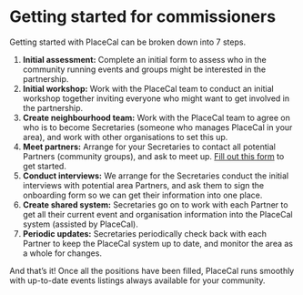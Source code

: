 # Getting started for commissioners

Getting started with PlaceCal can be broken down into 7 steps.

1. **Initial assessment:** Complete an initial form to assess who in the
   community running events and groups might be interested in the
   partnership.
2. **Initial workshop:** Work with the PlaceCal team to conduct an
   initial workshop together inviting everyone who might want to get
   involved in the partnership.
3. **Create neighbourhood team:** Work with the PlaceCal team to agree
   on who is to become Secretaries (someone who manages PlaceCal in your
   area), and work with other organisations to set this up.
4. **Meet partners:** Arrange for your Secretaries to contact all
   potential Partners (community groups), and ask to meet up. [Fill out
   this
   form](https://docs.google.com/document/d/1_tSioQTu0DaRaWDRzpFY5C1GxmleZgsfBnc5gX4C9p8/edit)
   to get started.
5. **Conduct interviews:** We arrange for the Secretaries conduct the
   initial interviews with potential area Partners, and ask them to sign
   the onboarding form so we can get their information into one place.
6. **Create shared system:** Secretaries go on to work with each Partner
   to get all their current event and organisation information into the
   PlaceCal system (assisted by PlaceCal).
7. **Periodic updates:** Secretaries periodically check back with each
   Partner to keep the PlaceCal system up to date, and monitor the area
   as a whole for changes.

And that’s it! Once all the positions have been filled, PlaceCal runs
smoothly with up-to-date events listings always available for your
community.
